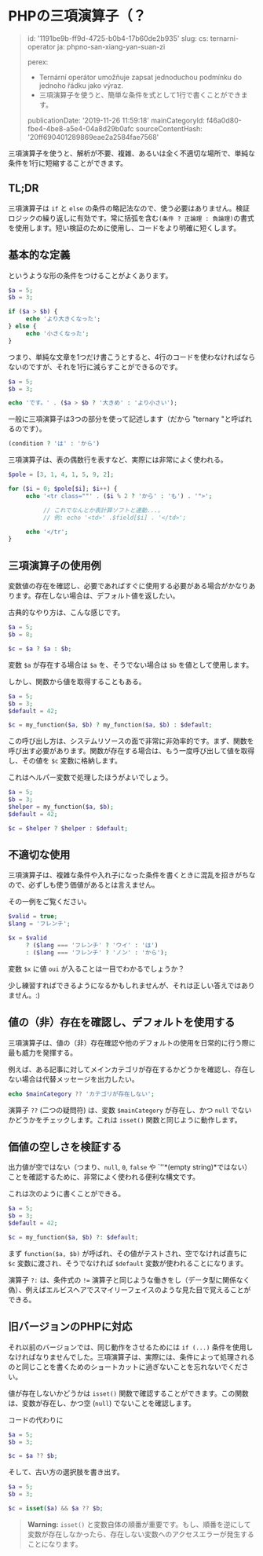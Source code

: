 PHPの三項演算子（？
===========

> id: '1191be9b-ff9d-4725-b0b4-17b60de2b935'
> slug:
> 	cs: ternarni-operator
> 	ja: phpno-san-xiang-yan-suan-zi
> 
> perex:
> 	- Ternární operátor umožňuje zapsat jednoduchou podmínku do jednoho řádku jako výraz.
> 	- 三項演算子を使うと、簡単な条件を式として1行で書くことができます。
> 
> publicationDate: '2019-11-26 11:59:18'
> mainCategoryId: f46a0d80-fbe4-4be8-a5e4-04a8d29b0afc
> sourceContentHash: '20ff690401289869eae2a2584fae7568'

三項演算子を使うと、解析が不要、複雑、あるいは全く不適切な場所で、単純な条件を1行に短縮することができます。

TL;DR
------

三項演算子は `if` と `else` の条件の略記法なので、使う必要はありません。検証ロジックの繰り返しに有効です。常に括弧を含む`(条件 ? 正論理 : 負論理)`の書式を使用します。短い検証のために使用し、コードをより明確に短くします。

基本的な定義
------------------

というような形の条件をつけることがよくあります。

```php
$a = 5;
$b = 3;

if ($a > $b) {
     echo 'より大きくなった';
} else {
     echo '小さくなった';
}
```

つまり、単純な文章を1つだけ書こうとすると、4行のコードを使わなければならないのですが、それを1行に減らすことができるのです。

```php
$a = 5;
$b = 3;

echo 'です。' . ($a > $b ? '大きめ' : 'より小さい');
```

一般に三項演算子は3つの部分を使って記述します（だから "ternary "と呼ばれるのです）。

```php
(condition ? 'は' : 'から')
```

三項演算子は、表の偶数行を表すなど、実際には非常によく使われる。

```php
$pole = [3, 1, 4, 1, 5, 9, 2];

for ($i = 0; $pole[$i]; $i++) {
     echo '<tr class=""' . ($i % 2 ? 'から' : 'も') . '">';

          // これでなんとか表計算ソフトと連動...。
          // 例: echo '<td>' .$field[$i] . '</td>';

     echo '</tr';
}
```

三項演算子の使用例
------------------------------------

変数値の存在を確認し、必要であればすぐに使用する必要がある場合がかなりあります。存在しない場合は、デフォルト値を返したい。

古典的なやり方は、こんな感じです。

```php
$a = 5;
$b = 8;

$c = $a ? $a : $b;
```

変数 `$a` が存在する場合は `$a` を、そうでない場合は `$b` を値として使用します。

しかし、関数から値を取得することもある。

```php
$a = 5;
$b = 3;
$default = 42;

$c = my_function($a, $b) ? my_function($a, $b) : $default;
```

この呼び出し方は、システムリソースの面で非常に非効率的です。まず、関数を呼び出す必要があります。関数が存在する場合は、もう一度呼び出して値を取得し、その値を `$c` 変数に格納します。

これはヘルパー変数で処理したほうがよいでしょう。

```php
$a = 5;
$b = 3;
$helper = my_function($a, $b);
$default = 42;

$c = $helper ? $helper : $default;
```

不適切な使用
------------------

三項演算子は、複雑な条件や入れ子になった条件を書くときに混乱を招きがちなので、必ずしも使う価値があるとは言えません。

その一例をご覧ください。

```php
$valid = true;
$lang = 'フレンチ';

$x = $valid
     ? ($lang === 'フレンチ' ? 'ウイ' : 'は')
     : ($lang === 'フレンチ' ? 'ノン' : 'から');
```

変数 `$x` に値 `oui` が入ることは一目でわかるでしょうか？

少し練習すればできるようになるかもしれませんが、それは正しい答えではありません。:)

値の（非）存在を確認し、デフォルトを使用する
--------------------

三項演算子は、値の（非）存在確認や他のデフォルトの使用を日常的に行う際に最も威力を発揮する。

例えば、ある記事に対してメインカテゴリが存在するかどうかを確認し、存在しない場合は代替メッセージを出力したい。

```php
echo $mainCategory ?? 'カテゴリが存在しない';
```

演算子 `??` (二つの疑問符) は、変数 `$mainCategory` が存在し、かつ `null` でないかどうかをチェックします。これは `isset()` 関数と同じように動作します。

価値の空しさを検証する
-----------------------------

出力値が空ではない（つまり、`null`, `0`, `false` や `''*(empty string)*ではない）ことを確認するために、非常によく使われる便利な構文です。

これは次のように書くことができる。

```php
$a = 5;
$b = 3;
$default = 42;

$c = my_function($a, $b) ?: $default;
```

まず `function($a, $b)` が呼ばれ、その値がテストされ、空でなければ直ちに `$c` 変数に渡され、そうでなければ `$default` 変数が使われることになります。

演算子 `?:` は、条件式の `!=` 演算子と同じような働きをし（データ型に関係なく偽）、例えばエルビスヘアでスマイリーフェイスのような見た目で覚えることができる。

旧バージョンのPHPに対応
----------------------------

それ以前のバージョンでは、同じ動作をさせるためには `if (...)` 条件を使用しなければなりませんでした。三項演算子は、実際には、条件によって処理されるのと同じことを書くためのショートカットに過ぎないことを忘れないでください。

値が存在しないかどうかは `isset()` 関数で確認することができます。この関数は、変数が存在し、かつ空 (`null`) でないことを確認します。

コードの代わりに

```php
$a = 5;
$b = 3;

$c = $a ?? $b;
```

そして、古い方の選択肢を書き出す。

```php
$a = 5;
$b = 3;

$c = isset($a) && $a ?? $b;
```

> **Warning:** `isset()` と変数自体の順番が重要です。もし、順番を逆にして変数が存在しなかったら、存在しない変数へのアクセスエラーが発生することになります。
